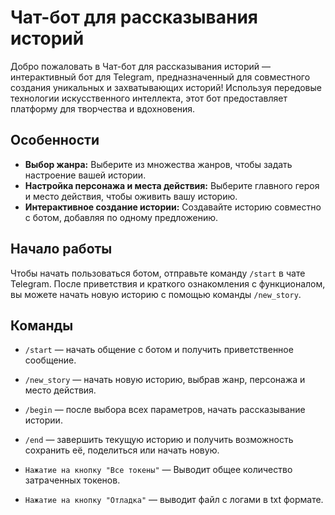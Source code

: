 # Чат-бот для рассказывания историй

Добро пожаловать в Чат-бот для рассказывания историй — интерактивный бот для Telegram, предназначенный для совместного создания уникальных и захватывающих историй! Используя передовые технологии искусственного интеллекта, этот бот предоставляет платформу для творчества и вдохновения.

## Особенности

- **Выбор жанра:** Выберите из множества жанров, чтобы задать настроение вашей истории.
- **Настройка персонажа и места действия:** Выберите главного героя и место действия, чтобы оживить вашу историю.
- **Интерактивное создание истории:** Создавайте историю совместно с ботом, добавляя по одному предложению.

## Начало работы

Чтобы начать пользоваться ботом, отправьте команду `/start` в чате Telegram. После приветствия и краткого ознакомления с функционалом, вы можете начать новую историю с помощью команды `/new_story`.

## Команды

- `/start` — начать общение с ботом и получить приветственное сообщение.
- `/new_story` — начать новую историю, выбрав жанр, персонажа и место действия.
- `/begin` — после выбора всех параметров, начать рассказывание истории.
- `/end` — завершить текущую историю и получить возможность сохранить её, поделиться или начать новую.

  
- `Нажатие на кнопку "Все токены"` — Выводит общее количество затраченных токенов.
- `Нажатие на кнопку "Отладка"` — выводит файл с логами в txt формате.
